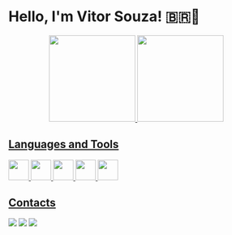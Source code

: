 # Hello, I'm Vitor Souza! 🇧🇷👋

<div align="center">
  <a href="https://github.com/vitor-csouza">
  <img height="170em" src="https://github-readme-stats.vercel.app/api?username=vitor-csouza&show_icons=true&theme=gotham&include_all_commits=true&count_private=true"/>
  <img height="170em" src="https://github-readme-stats.vercel.app/api/top-langs/?username=vitor-csouza&layout=compact&langs_count=7&theme=gotham"/>
</div>
  
## Languages and Tools

 <div>
   <img height="40em" src="https://cdn.jsdelivr.net/gh/devicons/devicon/icons/html5/html5-original.svg"/>
   <img height="40em" src="https://cdn.jsdelivr.net/gh/devicons/devicon/icons/css3/css3-original.svg"/>
   <img height="40em" src="https://cdn.jsdelivr.net/gh/devicons/devicon/icons/javascript/javascript-original.svg"/>
   <img height="40em" src="https://cdn.jsdelivr.net/gh/devicons/devicon/icons/java/java-original.svg"/>
   <img height="40em" src="https://cdn.jsdelivr.net/gh/devicons/devicon/icons/python/python-original.svg"/>
 </div>
  
 ## Contacts 
 
<div>
  <a href="https://www.linkedin.com/in/vitor-souza-55499a1b5/" target="_blank"><img src="https://img.shields.io/badge/-LinkedIn-%230077B5?style=for-the-badge&logo=linkedin&logoColor=white" target="_blank"></a> 
  <a href = "mailto:vitorandre6@gmail.com"><img src="https://img.shields.io/badge/-Gmail-%23333?style=for-the-badge&logo=gmail&logoColor=white" target="_blank"></a>
  <a href="https://www.instagram.com/vitor_csouza/" target="_blank"><img src="https://img.shields.io/badge/-Instagram-%23E4405F?style=for-the-badge&logo=instagram&logoColor=white" target="_blank"></a>
 </div>
  

